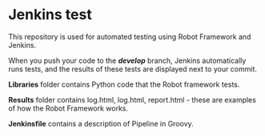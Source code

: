 # Jenkins test

This repository is used for automated testing using Robot Framework and Jenkins.

When you push your code to the ***develop*** branch, Jenkins automatically runs tests, and the results of these tests are displayed next to your commit.

**Libraries** folder contains Python code that the Robot framework tests.

**Results** folder contains log.html, log.html, report.html - these are examples of how the Robot Framework works.

**Jenkinsfile** contains a description of Pipeline in Groovy.
